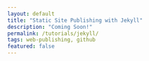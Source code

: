 ```yaml
---
layout: default
title: "Static Site Publishing with Jekyll"
description: "Coming Soon!"
permalink: /tutorials/jekyll/
tags: web-publishing, github
featured: false 
---
```


